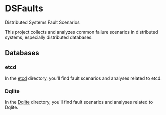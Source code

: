# DSFaults
Distributed Systems Fault Scenarios

This project collects and analyzes common failure scenarios in distributed systems, especially distributed databases. 

## Databases

### etcd
In the [etcd](./etcd/doc.md) directory, you'll find fault scenarios and analyses related to etcd.

### Dqlite
In the [Dqlite](./dqlite/doc.md) directory, you'll find fault scenarios and analyses related to Dqlite.
